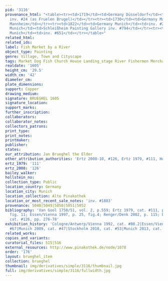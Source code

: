 ```yaml
---
pid: '3116'
provenance_html: "<table><tr><td>1719</td><td>Germany Düsseldorf</td><td>Galerie Düsseldorf
  inv. #24 (as Fruelen Brugel)</td></tr><tr><td>1730</td><td>Germany Mannheim</td><td>Galerie
  Mannheim</td></tr><tr><td>1822</td><td>Germany Munich</td><td>inv. #2002</td></tr><tr><td>1830</td><td>Germany
  Munich</td><td>Schleißheim Painting Gallery inv. #794</td></tr><tr><td>1905</td><td>Germany
  Munich</td><td>inv. #651</td></tr></table>"
related_html:
related_ids:
label: Fish Market by a River
object_type: Painting
genre: Village, Town and Cityscape
tags: Market Dog Fish Church House Landing_stage River Fishermen Merchants Boat
realdate: '1605'
height_cm: '29.5'
width_cm: '42'
diameter_cm:
plate_dimensions:
support: Copper
drawing_medium:
signature: BRUEGHEL 1605
signature_location:
support_marks:
further_inscription:
collaborators:
collaborator_notes:
collectors_patrons:
print_type:
print_notes:
printmaker:
publisher:
states:
our_attribution: Jan Brueghel the Elder
other_attribution_authorities: 'Ertz 2008-10, #126, Ertz 1979, #111, Honig database'
ertz_1979: '111'
ertz_2008: '126'
bailey_walker:
hollstein_no:
collection_type: Public
location_country: Germany
location_city: Munich
location_collection: Alte Pinakothek
location_or_most_recent_sale_notes: 'inv. #1883'
provenance: 5048|5049|5050|5051|5052
bibliography: 'Van Gool 1750/51, vol. 2, p.559; Ertz 1979, cat. #111, pp. 41, 576,
  fig. 11; Essen/Vienna 1997, p. 25, fig.4; Renger/Denk 2002, p. 115; Ertz 2008-10,
  cat. #126, pp. 276-78'
exhibition_history: 'Cologne/Antwerp/Vienna 1992, cat. #80.2|Essen/Vienna 2003, cat.
  #67|Munich 2009, cat. #47|Stockholm 2010, cat. #53|Munich 2013, cat. #46'
related_works:
copies_and_variants:
curatorial_files: 515|516
external_resources: http://www.pinakothek.de/node/1078
order: '176'
layout: brueghel_item
collection: brueghel
thumbnail: img/derivatives/simple/3116/thumbnail.jpg
full: img/derivatives/simple/3116/fullwidth.jpg
---
```

